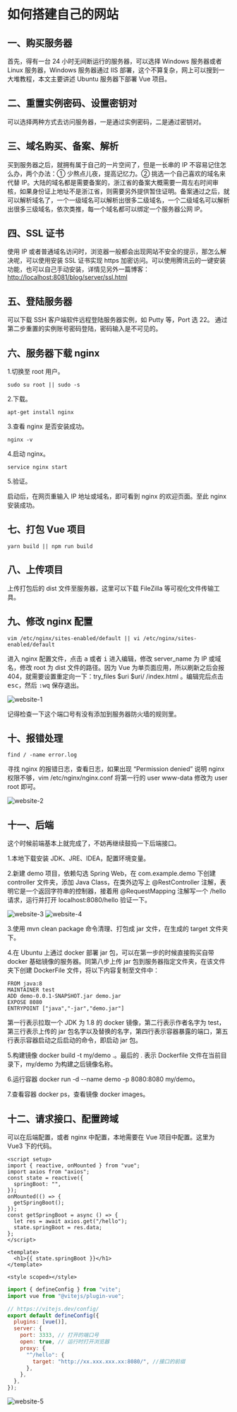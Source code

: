 # 如何搭建自己的网站

## 一、购买服务器

首先，得有一台 24 小时无间断运行的服务器，可以选择 Windows 服务器或者 Linux 服务器，Windows 服务器通过 IIS 部署，这个不算复杂，网上可以搜到一大堆教程，本文主要讲述 Ubuntu 服务器下部署 Vue 项目。

## 二、重置实例密码、设置密钥对

可以选择两种方式去访问服务器，一是通过实例密码，二是通过密钥对。

## 三、域名购买、备案、解析

买到服务器之后，就拥有属于自己的一片空间了，但是一长串的 IP 不容易记住怎么办，两个办法：① 少熬点儿夜，提高记忆力。② 挑选一个自己喜欢的域名来代替 IP。大陆的域名都是需要备案的，浙江省的备案大概需要一周左右时间审核，如果身份证上地址不是浙江省，则需要另外提供暂住证明。备案通过之后，就可以解析域名了，一个一级域名可以解析出很多二级域名，一个二级域名可以解析出很多三级域名，依次类推，每一个域名都可以绑定一个服务器公网 IP。

## 四、SSL 证书

使用 IP 或者普通域名访问时，浏览器一般都会出现网站不安全的提示，那怎么解决呢，可以使用安装 SSL 证书实现 https 加密访问。可以使用腾讯云的一键安装功能，也可以自己手动安装，详情见另外一篇博客：<http://localhost:8081/blog/server/ssl.html>

## 五、登陆服务器

可以下载 SSH 客户端软件远程登陆服务器实例，如 Putty 等，Port 选 22。
通过第二步重置的实例账号密码登陆，密码输入是不可见的。

## 六、服务器下载 nginx

1.切换至 root 用户。

```
sudo su root || sudo -s
```

2.下载。

```
apt-get install nginx
```

3.查看 nginx 是否安装成功。

```
nginx -v
```

4.启动 nginx。

```
service nginx start
```

5.验证。

启动后，在网页重输入 IP 地址或域名，即可看到 nginx 的欢迎页面。至此 nginx 安装成功。

## 七、打包 Vue 项目

```
yarn build || npm run build
```

## 八、上传项目

上传打包后的 dist 文件至服务器，这里可以下载 FileZilla 等可视化文件传输工具。

## 九、修改 nginx 配置

```
vim /etc/nginx/sites-enabled/default || vi /etc/nginx/sites-enabled/default
```

进入 nginx 配置文件，点击 <kbd>a</kbd> 或者 <kbd>i</kbd> 进入编辑，修改 server_name 为 IP 或域名，修改 root 为 dist 文件的路径。因为 Vue 为单页面应用，所以刷新之后会报 404，就需要设置重定向一下：try_files $uri $uri/ /index.html 。编辑完后点击 <kbd>esc</kbd>，然后 <kbd>:</kbd><kbd>w</kbd><kbd>q</kbd> 保存退出。

![website-1](https://zhang.beer:9999/ache/beer/blog/website-1.png)

记得检查一下这个端口号有没有添加到服务器防火墙的规则里。

## 十、报错处理

```
find / -name error.log
```

寻找 nginx 的报错日志，查看日志，如果出现 “Permission denied” 说明 nginx 权限不够，vim /etc/nginx/nginx.conf 将第一行的 user www-data 修改为 user root 即可。

![website-2](https://zhang.beer:9999/ache/beer/blog/website-2.png)

## 十一、后端

这个时候前端基本上就完成了，不妨再继续鼓捣一下后端接口。

1.本地下载安装 JDK、JRE、IDEA，配置环境变量。

2.新建 demo 项目，依赖勾选 Spring Web，在 com.example.demo 下创建 controller 文件夹，添加 Java Class，在类外边写上 @RestController 注解，表明它是一个返回字符串的控制器，接着用 @RequestMapping 注解写一个 /hello 请求，运行并打开 localhost:8080/hello 验证一下。

![website-3](https://zhang.beer:9999/ache/beer/blog/website-3.png)
![website-4](https://zhang.beer:9999/ache/beer/blog/website-4.png)

3.使用 mvn clean package 命令清理、打包成 jar 文件，在生成的 target 文件夹下。

4.在 Ubuntu 上通过 docker 部署 jar 包，可以在第一步的时候直接购买自带 docker 基础镜像的服务器。同第八步上传 jar 包到服务器指定文件夹，在该文件夹下创建 DockerFile 文件，将以下内容复制至文件中：

```
FROM java:8
MAINTAINER test
ADD demo-0.0.1-SNAPSHOT.jar demo.jar
EXPOSE 8080
ENTRYPOINT ["java","-jar","demo.jar"]
```

第一行表示拉取一个 JDK 为 1.8 的 docker 镜像，第二行表示作者名字为 test，第三行表示上传的 jar 包名字以及替换的名字，第四行表示容器暴露的端口，第五行表示容器启动之后启动的命令，即启动 jar 包。

5.构建镜像 docker build -t my/demo .。最后的 . 表示 Dockerfile 文件在当前目录下，my/demo 为构建之后镜像名称。

6.运行容器 docker run -d --name demo -p 8080:8080 my/demo。

7.查看容器 docker ps，查看镜像 docker images。

## 十二、请求接口、配置跨域

可以在后端配置，或者 nginx 中配置，本地需要在 Vue 项目中配置。这里为 Vue3 下的代码。

```vue
<script setup>
import { reactive, onMounted } from "vue";
import axios from "axios";
const state = reactive({
  springBoot: "",
});
onMounted(() => {
  getSpringBoot();
});
const getSpringBoot = async () => {
  let res = await axios.get("/hello");
  state.springBoot = res.data;
};
</script>

<template>
  <h1>{{ state.springBoot }}</h1>
</template>

<style scoped></style>
```

```js
import { defineConfig } from "vite";
import vue from "@vitejs/plugin-vue";

// https://vitejs.dev/config/
export default defineConfig({
  plugins: [vue()],
  server: {
    port: 3333, // 打开的端口号
    open: true, // 运行时打开浏览器
    proxy: {
      "^/hello": {
        target: "http://xx.xxx.xxx.xx:8080/", //接口的前缀
      },
    },
  },
});
```

![website-5](https://zhang.beer:9999/ache/beer/blog/website-5.png)
